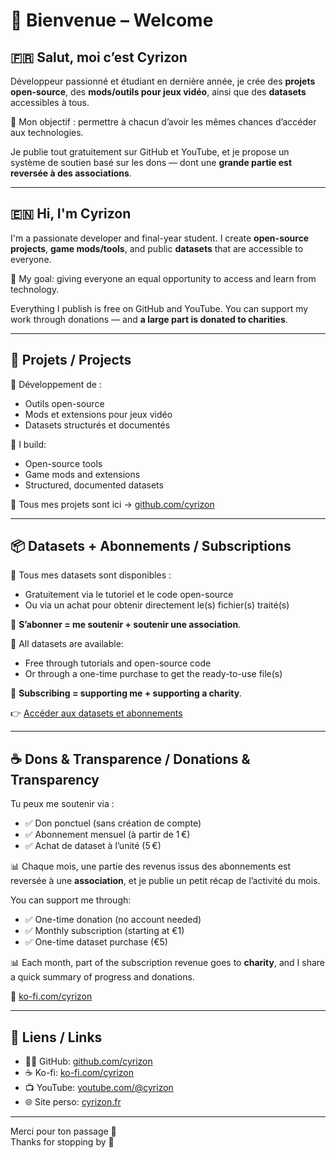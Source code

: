 # 👋 Bienvenue – Welcome

## 🇫🇷 Salut, moi c’est Cyrizon  
Développeur passionné et étudiant en dernière année, je crée des **projets open-source**, des **mods/outils pour jeux vidéo**, ainsi que des **datasets** accessibles à tous.

🎯 Mon objectif : permettre à chacun d’avoir les mêmes chances d’accéder aux technologies.

Je publie tout gratuitement sur GitHub et YouTube, et je propose un système de soutien basé sur les dons — dont une **grande partie est reversée à des associations**.

---

## 🇪🇳 Hi, I'm Cyrizon  
I'm a passionate developer and final-year student. I create **open-source projects**, **game mods/tools**, and public **datasets** that are accessible to everyone.

🎯 My goal: giving everyone an equal opportunity to access and learn from technology.

Everything I publish is free on GitHub and YouTube. You can support my work through donations — and **a large part is donated to charities**.

---

## 📂 Projets / Projects

🧩 Développement de :
- Outils open-source
- Mods et extensions pour jeux vidéo
- Datasets structurés et documentés

🧩 I build:
- Open-source tools
- Game mods and extensions
- Structured, documented datasets

📁 Tous mes projets sont ici → [github.com/cyrizon](https://github.com/cyrizon)

---

## 📦 Datasets + Abonnements / Subscriptions

🎁 Tous mes datasets sont disponibles :
- Gratuitement via le tutoriel et le code open-source
- Ou via un achat pour obtenir directement le(s) fichier(s) traité(s)

🌱 **S’abonner = me soutenir + soutenir une association**.

🎁 All datasets are available:
- Free through tutorials and open-source code
- Or through a one-time purchase to get the ready-to-use file(s)

🌱 **Subscribing = supporting me + supporting a charity**.

👉 [Accéder aux datasets et abonnements](https://ko-fi.com/cyrizon)

---

## ☕ Dons & Transparence / Donations & Transparency

Tu peux me soutenir via :
- ✅ Don ponctuel (sans création de compte)
- ✅ Abonnement mensuel (à partir de 1 €)
- ✅ Achat de dataset à l’unité (5 €)

📊 Chaque mois, une partie des revenus issus des abonnements est reversée à une **association**, et je publie un petit récap de l’activité du mois.

You can support me through:
- ✅ One-time donation (no account needed)
- ✅ Monthly subscription (starting at €1)
- ✅ One-time dataset purchase (€5)

📊 Each month, part of the subscription revenue goes to **charity**, and I share a quick summary of progress and donations.

🔗 [ko-fi.com/cyrizon](https://ko-fi.com/cyrizon)

---

## 🔗 Liens / Links

- 🧑‍💻 GitHub: [github.com/cyrizon](https://github.com/cyrizon)
- ☕ Ko-fi: [ko-fi.com/cyrizon](https://ko-fi.com/cyrizon)
- 📺 YouTube: [youtube.com/@cyrizon](https://www.youtube.com/@cyrizon)
- 🌐 Site perso: [cyrizon.fr](https://cyrizon.fr)

---

Merci pour ton passage 🙏  
Thanks for stopping by 🙏
